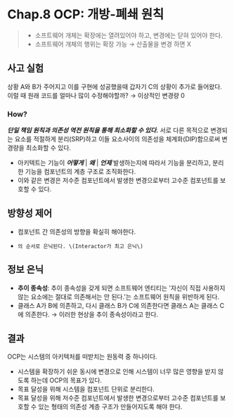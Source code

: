 # Chap.8 OCP: 개방-폐쇄 원칙

> * 소프트웨어 개체는 확장에는 열려있어야 하고, 변경에는 닫혀 있어야 한다.
> * 소프트웨어 개체의 행위는 확장 가능 → 산출물을 변경 하면 X

## 사고 실험

상황 A와 B가 주어지고 이를 구현에 성공했을때 갑자기 C의 상황이 추가로 들어왔다. 이럴 때 원래 코드를 얼마나 많이 수정해야할까? → 이상적인 변경량 0

### How?

_**단일 책임 원칙과 의존성 역전 원칙을 통해 최소화할 수 있다.**_ 서로 다른 목적으로 변경되는 요소를 적절하게 분리\(SRP\)하고 이들 요소사이의 의존성을 체계화\(DIP\)함으로써 변경량을 최소화할 수 있다.

* 아키텍트는 기능이 _**어떻게**_ \| _**왜**_ \| _**언제**_ 발생하는지에 따라서 기능을 분리하고, 분리한 기능을 컴포넌트의 계층 구조로 조직화한다.
* 이와 같은 변경은 저수준 컴포넌트에서 발생한 변경으로부터 고수준 컴포넌트를 보호할 수 있다.

## 방향성 제어

* 컴포넌트 간 의존성의 방향을 확실히 해야한다.
*     의 순서로 은닉된다. \(Interactor가 최고 은닉\)

## 정보 은닉

* **추이 종속성**: 추이 종속성을 갖게 되면 소프트웨어 엔티티는 '자신이 직접 사용하지 않는 요소에는 절대로 의존해서는 안 된다.'는 소프트웨어 원칙을 위반하게 된다.
* 클래스 A가 B에 의존하고, 다시 클래스 B가 C에 의존한다면 클래스 A는 클래스 C에 의존한다. → 이러한 현상을 추이 종속성이라고 한다.

## 결과

OCP는 시스템의 아키텍처를 떠받치는 원동력 중 하나이다.

* 시스템을 확장하기 쉬운 동시에 변경으로 인해 시스템이 너무 많은 영향을 받지 않도록 하는데 OCP의 목표가 있다.
* 목표 달성을 위해 시스템을 컴포넌트 단위로 분리한다.
* 목표 달성을 위해 저수준 컴포넌트에서 발생한 변경으로부터 고수준 컴포넌트를 보호할 수 있는 형태의 의존성 계층 구조가 만들어지도록 해야 한다.

